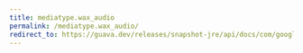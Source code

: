 ```yaml
---
title: mediatype.wax_audio
permalink: /mediatype.wax_audio/
redirect_to: https://guava.dev/releases/snapshot-jre/api/docs/com/google/common/net/MediaType.html#WAX_AUDIO
---
```

